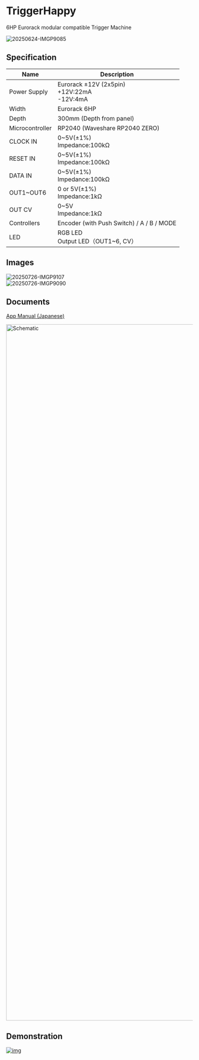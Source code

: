 # TriggerHappy
6HP Eurorack modular compatible Trigger Machine

![20250624-IMGP9085](https://github.com/user-attachments/assets/e1b36987-22fb-4971-90d0-d1aa9370f995)  

## Specification

|Name|Description|
|---|---|
| Power Supply | Eurorack ±12V (2x5pin)<br> +12V:22mA<br>-12V:4mA |
| Width | Eurorack 6HP |
| Depth | 300mm (Depth from panel) |
| Microcontroller | RP2040 (Waveshare RP2040 ZERO) |
| CLOCK IN | 0~5V(±1%)<br>Impedance:100kΩ |
| RESET IN | 0~5V(±1%)<br>Impedance:100kΩ |
| DATA IN | 0~5V(±1%)<br>Impedance:100kΩ |
| OUT1~OUT6 | 0 or 5V(±1%)<br>Impedance:1kΩ |
| OUT CV | 0~5V<br>Impedance:1kΩ |
| Controllers | Encoder (with Push Switch) / A / B / MODE |
| LED | RGB LED <br>Output LED（OUT1~6, CV） |

## Images

![20250726-IMGP9107](https://github.com/user-attachments/assets/b1aa1a07-5d19-46d6-a454-afa2b8dbd805)  
![20250726-IMGP9090](https://github.com/user-attachments/assets/24a442c5-c738-4d03-8225-05b013479468)  

## Documents

[App Manual (Japanese)](https://github.com/marksard/TriggerHappy/blob/main/app/TriggerHappy/manual/TriggerHappy%20Operation%20Manual.pdf)

<img width="2728" height="1877" alt="Schematic" src="https://github.com/user-attachments/assets/f9e13bb8-b088-4d35-bd2d-046cb3acb846" />

## Demonstration

[![img](https://github.com/user-attachments/assets/6f500f82-8094-46f6-9fc9-aba345766cd7)](https://youtu.be/n2r3Bfe7ZCw?si=RFuKG39FiOBL9A9t)  
